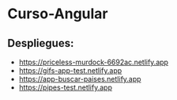 # Curso-Angular
## Despliegues:
- https://priceless-murdock-6692ac.netlify.app
- https://gifs-app-test.netlify.app
- https://app-buscar-paises.netlify.app
- https://pipes-test.netlify.app

